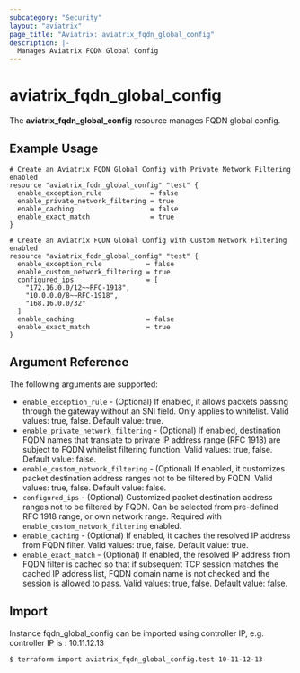 ```yaml
---
subcategory: "Security"
layout: "aviatrix"
page_title: "Aviatrix: aviatrix_fqdn_global_config"
description: |-
  Manages Aviatrix FQDN Global Config
---
```


# aviatrix_fqdn_global_config

The **aviatrix_fqdn_global_config** resource manages FQDN global config.

## Example Usage

```hcl
# Create an Aviatrix FQDN Global Config with Private Network Filtering enabled
resource "aviatrix_fqdn_global_config" "test" {
  enable_exception_rule            = false
  enable_private_network_filtering = true
  enable_caching                   = false
  enable_exact_match               = true
}
```
```hcl
# Create an Aviatrix FQDN Global Config with Custom Network Filtering enabled
resource "aviatrix_fqdn_global_config" "test" {
  enable_exception_rule           = false
  enable_custom_network_filtering = true
  configured_ips                  = [
    "172.16.0.0/12~~RFC-1918",
    "10.0.0.0/8~~RFC-1918",
    "168.16.0.0/32"
  ]
  enable_caching                  = false
  enable_exact_match              = true
}
```

## Argument Reference

The following arguments are supported:

* `enable_exception_rule` - (Optional) If enabled, it allows packets passing through the gateway without an SNI field. Only applies to whitelist. Valid values: true, false. Default value: true.
* `enable_private_network_filtering` - (Optional) If enabled, destination FQDN names that translate to private IP address range (RFC 1918) are subject to FQDN whitelist filtering function. Valid values: true, false. Default value: false.
* `enable_custom_network_filtering` - (Optional) If enabled, it customizes packet destination address ranges not to be filtered by FQDN. Valid values: true, false. Default value: false.
* `configured_ips` - (Optional) Customized packet destination address ranges not to be filtered by FQDN. Can be selected from pre-defined RFC 1918 range, or own network range. Required with `enable_custom_network_filtering` enabled.
* `enable_caching` - (Optional) If enabled, it caches the resolved IP address from FQDN filter. Valid values: true, false. Default value: true.
* `enable_exact_match` - (Optional) If enabled, the resolved IP address from FQDN filter is cached so that if subsequent TCP session matches the cached IP address list, FQDN domain name is not checked and the session is allowed to pass. Valid values: true, false. Default value: false.

## Import

Instance fqdn_global_config can be imported using controller IP, e.g. controller IP is : 10.11.12.13

```
$ terraform import aviatrix_fqdn_global_config.test 10-11-12-13
```

